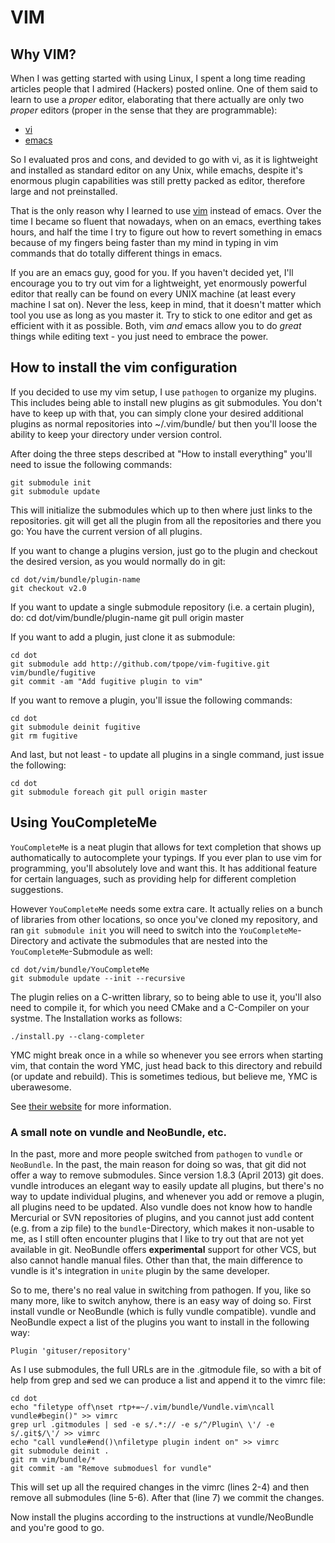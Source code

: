 # VIM

## Why VIM?

When I was getting started with using Linux, I spent a long time reading
articles people that I admired (Hackers) posted online. One of them said to
learn to use a *proper* editor, elaborating that there actually are only two
*proper* editors (proper in the sense that they are programmable):

  - [vi](https://en.wikipedia.org/wiki/Vi)
  - [emacs](https://en.wikipedia.org/wiki/Emacs)

So I evaluated pros and cons, and devided to go with vi, as it is lightweight
and installed as standard editor on any Unix, while emachs, despite it's
enormous plugin capabilities was still pretty packed as editor, therefore large
and not preinstalled.

That is the only reason why I learned to use
[vim](https://en.wikipedia.org/wiki/Vim_(text_editor)) instead of emacs. Over
the time I became so fluent that nowadays, when on an emacs, everthing takes
hours, and half the time I try to figure out how to revert something in emacs
because of my fingers being faster than my mind in typing in vim commands that
do totally different things in emacs.

If you are an emacs guy, good for you. If you haven't decided yet, I'll
encourage you to try out vim for a lightweight, yet enormously powerful editor
that really can be found on every UNIX machine (at least every machine I sat
on). Never the less, keep in mind, that it doesn't matter which tool you use as
long as you master it. Try to stick to one editor and get as efficient with it
as possible. Both, vim *and* emacs allow you to do *great* things while editing
text - you just need to embrace the power.


## How to install the vim configuration

If you decided to use my vim setup, I use `pathogen` to organize my plugins.
This includes being able to install new plugins as git submodules. You don't 
have to keep up with that, you can simply clone your desired additional plugins
as normal repositories into ~/.vim/bundle/ but then you'll loose the ability to
keep your directory under version control.

After doing the three steps described at "How to install everything" you'll
need to issue the following commands:

	git submodule init
	git submodule update

This will initialize the submodules which up to then where just links to the
repositories. git will get all the plugin from all the repositories and there
you go: You have the current version of all plugins.

If you want to change a plugins version, just go to the plugin and checkout the
desired version, as you would normally do in git:

	cd dot/vim/bundle/plugin-name
	git checkout v2.0

If you want to update a single submodule repository (i.e. a certain plugin),
do:
	cd dot/vim/bundle/plugin-name
	git pull origin master

If you want to add a plugin, just clone it as submodule:

	cd dot
	git submodule add http://github.com/tpope/vim-fugitive.git vim/bundle/fugitive
	git commit -am "Add fugitive plugin to vim"

If you want to remove a plugin, you'll issue the following commands:

	cd dot
	git submodule deinit fugitive
	git rm fugitive

And last, but not least - to update all plugins in a single command, just issue
the following:

	cd dot
	git submodule foreach git pull origin master


## Using YouCompleteMe

`YouCompleteMe` is a neat plugin that allows for text completion that shows up
authomatically to autocomplete your typings. If you ever plan to use vim for
programming, you'll absolutely love and want this. It has additional feature for
certain languages, such as providing help for different completion suggestions.

However `YouCompleteMe` needs some extra care. It actually relies on a bunch of
libraries from other locations, so once you've cloned my repository, and ran
`git submodule init` you will need to switch into the `YouCompleteMe`-Directory
and activate the submodules that are nested into the `YouCompleteMe`-Submodule
as well:

	cd dot/vim/bundle/YouCompleteMe
	git submodule update --init --recursive

The plugin relies on a C-written library, so to being able to use it, you'll
also need to compile it, for which you need CMake and a C-Compiler on your
systme. The Installation works as follows:

	./install.py --clang-completer

YMC might break once in a while so whenever you see errors when starting vim,
that contain the word YMC, just head back to this directory and rebuild (or
update and rebuild). This is sometimes tedious, but believe me, YMC is
uberawesome.

See [their website](https://github.com/Valloric/YouCompleteMe) for more
information.


### A small note on vundle and NeoBundle, etc.

In the past, more and more people switched from `pathogen` to `vundle` or
`NeoBundle`. In the past, the main reason for doing so was, that git did not
offer a way to remove submodules. Since version 1.8.3 (April 2013) git does.
vundle introduces an elegant way to easily update all plugins, but there's no
way to update individual plugins, and whenever you add or remove a plugin, all
plugins need to be updated. Also vundle does not know how to handle Mercurial
or SVN repositories of plugins, and you cannot just add content (e.g. from a
zip file) to the `bundle`-Directory, which makes it non-usable to me, as I
still often encounter plugins that I like to try out that are not yet available
in git. NeoBundle offers **experimental** support for other VCS, but also
cannot handle manual files. Other than that, the main difference to vundle is
it's integration in `unite` plugin by the same developer.

So to me, there's no real value in switching from pathogen. If you, like so
many more, like to switch anyhow, there is an easy way of doing so. First
install vundle or NeoBundle (which is fully vundle compatible). vundle and
NeoBundle expect a list of the plugins you want to install in the following
way:

	Plugin 'gituser/repository'

As I use submodules, the full URLs are in the .gitmodule file, so with a bit of
help from grep and sed we can produce a list and append it to the vimrc file:

	cd dot
	echo "filetype off\nset rtp+=~/.vim/bundle/Vundle.vim\ncall vundle#begin()" >> vimrc
	grep url .gitmodules | sed -e s/.*:// -e s/^/Plugin\ \'/ -e s/.git$/\'/ >> vimrc
	echo "call vundle#end()\nfiletype plugin indent on" >> vimrc
	git submodule deinit .
	git rm vim/bundle/*
	git commit -am "Remove submoduesl for vundle"

This will set up all the required changes in the vimrc (lines 2-4) and then
remove all submodules (line 5-6). After that (line 7) we commit the changes.

Now install the plugins according to the instructions at vundle/NeoBundle and
you're good to go.


